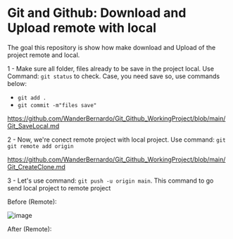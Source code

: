 # Git and Github: Download and Upload remote with local
The goal this repository is show how make download and Upload of the project remote and local.


1 - Make sure all folder, files already to be save in the project local. Use Command: ``` git status ``` to check. Case, you need save so, use commands below:

- ``` git add . ```
- ``` git commit -m"files save" ```

https://github.com/WanderBernardo/Git_Github_WorkingProject/blob/main/Git_SaveLocal.md

2 - Now, we're conect remote project with local project. Use command: ``` git git remote add origin  ```

https://github.com/WanderBernardo/Git_Github_WorkingProject/blob/main/Git_CreateClone.md

3 - Let's use command: ``` git push -u origin main ```. This command to go send local project to remote project

Before (Remote):

![image](https://github.com/user-attachments/assets/f6779946-52d1-4fc6-a9e1-6952983b6840)

After (Remote):



